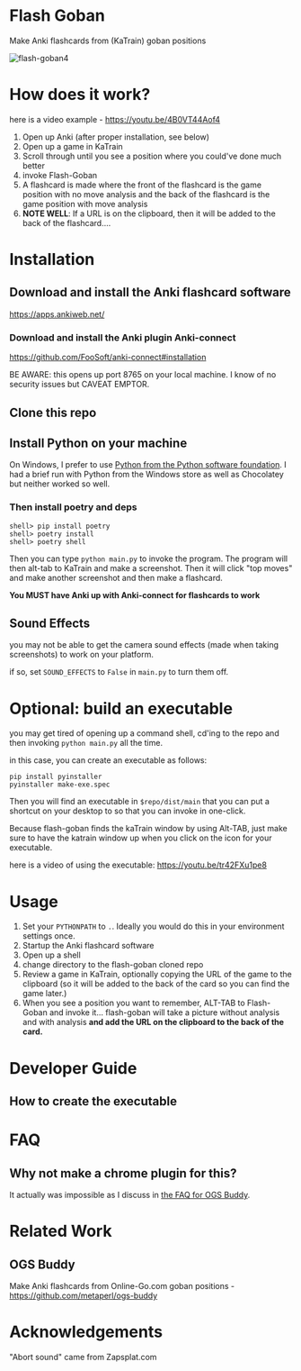 # Flash Goban

Make Anki flashcards from (KaTrain) goban positions

![flash-goban4](https://user-images.githubusercontent.com/21293/190810634-b885e3a0-af1a-44e9-a2b1-f1018db7dc90.png)


# How does it work?

here is a video example - 
https://youtu.be/4B0VT44Aof4

1. Open up Anki (after proper installation, see below)
1. Open up a game in KaTrain
1. Scroll through until you see a position where you could've done much better
1. invoke Flash-Goban 
1. A flashcard is made where the front of the flashcard is the game position with no move analysis and the back of the flashcard is the game position with move analysis
1. **NOTE WELL**: If a URL is on the clipboard, then it will be added to the back of the flashcard....

# Installation

## Download and install the Anki flashcard software

https://apps.ankiweb.net/

### Download and install the Anki plugin Anki-connect

https://github.com/FooSoft/anki-connect#installation

BE AWARE: this opens up port 8765 on your local machine. I know of no security issues but CAVEAT EMPTOR.

## Clone this repo

## Install Python on your machine

On Windows, I prefer to use [Python from the Python software foundation](https://www.python.org/). 
I had a brief run with Python from the Windows store as well as Chocolatey but neither worked so well.

### Then install poetry and deps

    shell> pip install poetry
    shell> poetry install
    shell> poetry shell
    
Then you can type `python main.py` to invoke the program. The program will then alt-tab to KaTrain
and make a screenshot. Then it will click "top moves" and make another screenshot and then make a 
flashcard.

**You MUST have Anki up with Anki-connect for flashcards to work**

## Sound Effects

you may not be able to get the camera sound effects (made when taking screenshots) to work on your platform.

if so, set  `SOUND_EFFECTS` to `False` in `main.py` to turn them off. 

# Optional: build an executable

you may get tired of opening up a command shell, cd'ing to the repo and then invoking `python main.py` all the time.

in this case, you can create an executable as follows:

    pip install pyinstaller
    pyinstaller make-exe.spec

Then you will find an executable in `$repo/dist/main` that you can put a shortcut on your desktop to so that you can invoke in one-click.

Because flash-goban finds the kaTrain window by using Alt-TAB, just make sure to have the katrain window up when you click on the icon for your executable.

here is a video of using the executable: https://youtu.be/tr42FXu1pe8

# Usage

1. Set your `PYTHONPATH` to `.`. Ideally you would do this in your environment settings once.
2. Startup the Anki flashcard software
3. Open up a shell
4. change directory to the flash-goban cloned repo
5. Review a game in KaTrain, optionally copying the URL of the game to the clipboard
(so it will be added to the back of the card so you can find the game later.)
5. When you see a position you want to remember, ALT-TAB to Flash-Goban and invoke it... flash-goban will take a picture
without analysis and with analysis **and add the URL on the clipboard to the back of the card.**


# Developer Guide

## How to create the executable



# FAQ

## Why not make a chrome plugin for this?

It actually was impossible as I discuss in [the FAQ for OGS Buddy](https://github.com/metaperl/ogs-buddy#faq).

# Related Work

## OGS Buddy

Make Anki flashcards from Online-Go.com goban positions - https://github.com/metaperl/ogs-buddy

# Acknowledgements

"Abort sound" came from Zapsplat.com

